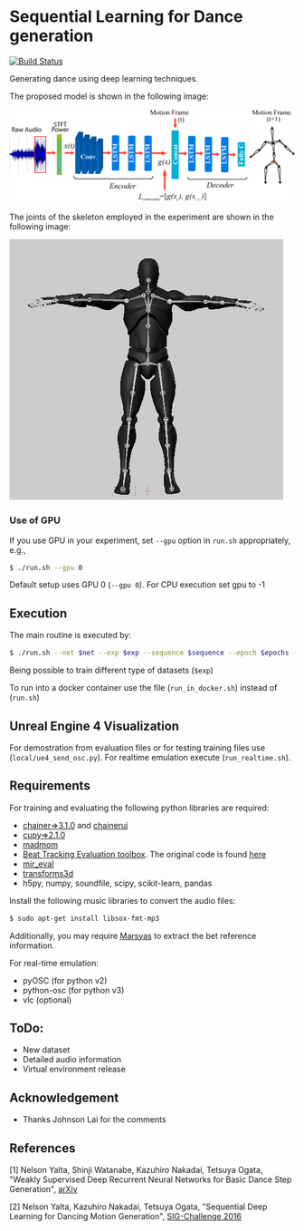 # Sequential Learning for Dance generation

[![Build Status](https://travis-ci.com/Fhrozen/motion_dance.svg?branch=master)](https://travis-ci.com/Fhrozen/motion_dance)

Generating dance using deep learning techniques.

The proposed model is shown in the following image:

![Proposed Model](images/seq2seq_mc.png?raw=true "Title")

The joints of the skeleton employed in the experiment are shown in the following image:

![Skeleton](images/skeleton.png?raw=true "Title")

### Use of GPU
If you use GPU in your experiment, set `--gpu` option in `run.sh` appropriately, e.g., 
```sh
$ ./run.sh --gpu 0
```
Default setup uses GPU 0 (`--gpu 0`). For CPU execution set gpu to -1

## Execution
The main routine is executed by:
```sh
$ ./run.sh --net $net --exp $exp --sequence $sequence --epoch $epochs --stage $stage
```
Being possible to train different type of datasets (`$exp`)

To run into a docker container use the file (`run_in_docker.sh`) instead of (`run.sh`)

## Unreal Engine 4 Visualization

For demostration from evaluation files or for testing training files use (`local/ue4_send_osc.py`).
For realtime emulation execute (`run_realtime.sh`). 


## Requirements

For training and evaluating the following python libraries are required:
- [chainer=>3.1.0](https://github.com/chainer/chainer) and [chainerui](https://github.com/chainer/chainerui)
- [cupy=>2.1.0](https://github.com/cupy/cupy)
- [madmom](https://github.com/CPJKU/madmom/)
- [Beat Tracking Evaluation toolbox](https://github.com/Fhrozen/Beat-Tracking-Evaluation-Toolbox). The original code is found [here](https://github.com/adamstark/Beat-Tracking-Evaluation-Toolbox)
- [mir_eval](https://github.com/craffel/mir_eval)
- [transforms3d](https://github.com/matthew-brett/transforms3d)
- h5py, numpy, soundfile, scipy, scikit-learn, pandas

Install the following music libraries to convert the audio files:
```sh
$ sudo apt-get install libsox-fmt-mp3
```

Additionally, you may require [Marsyas](http://marsyas.info/doc/manual/marsyas-user/Building-latest-Marsyas-on-Debian_002fUbuntu.html#Building-latest-Marsyas-on-Debian_002fUbuntu) to extract the bet reference information.  

For real-time emulation:
- pyOSC (for python v2)
- python-osc (for python v3)
- vlc (optional)

## ToDo:
- New dataset
- Detailed audio information
- Virtual environment release

## Acknowledgement
- Thanks Johnson Lai for the comments	

## References

[1] Nelson Yalta, Shinji Watanabe, Kazuhiro Nakadai, Tetsuya Ogata, "Weakly Supervised Deep Recurrent Neural Networks for Basic Dance Step Generation", [arXiv](https://arxiv.org/abs/1807.01126)

[2] Nelson Yalta, Kazuhiro Nakadai, Tetsuya Ogata, "Sequential Deep Learning for Dancing Motion Generation", [SIG-Challenge 2016](http://www.osaka-kyoiku.ac.jp/~challeng/SIG-Challenge-046/SIG-Challenge-046-08.pdf)
